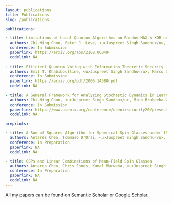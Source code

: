 ```yaml
---
layout: publications
title: Publications
slug: /publications

publications:

- title: Limitations of Local Quantum Algorithms on Random MAX-k-XOR and Beyond
  authors: Chi-Ning Chou, Peter J. Love, <u>Juspreet Singh Sandhu</u>, Jonathan Shi
  conference: In Submission
  paperlink: https://arxiv.org/abs/2108.06049
  codelink: NA
  
- title: Efficient Quantum Voting with Information-Theoretic Security
  authors: Emil T. Khabiboulline, <u>Juspreet Singh Sandhu</u>, Marco Ugo Gambetta, Mikhail D. Lukin, Johannes Borregaard
  conference: In Submission
  paperlink: https://arxiv.org/pdf/2006.14580.pdf
  codelink: NA
  
- title: A General Framework for Analyzing Stochastic Dynamics in Learning Algorithms
  authors: Chi-Ning Chou, <u>Juspreet Singh Sandhu</u>, Mien Brabeeba Wang, Tiancheng Yu
  conference: In Submission
  paperlink: https://www.usenix.org/conference/usenixsecurity20/presentation/shan
  codelink: NA

preprints:

- title: A Sum of Squares Algorithm for Spherical Spin Glasses under fRSB 
  authors: Antares Chen, Tommaso D'Orsi, <u>Juspreet Singh Sandhu</u>, Jonathan Shi
  conference: In Preparation
  paperlink: NA
  codelink: NA

- title: CSPs and Linear Combinations of Mean-Field Spin Glasses
  authors: Antares Chen, Chris Jones, Kunal Marwaha, <u>Juspreet Singh Sandhu</u>, Jonathan Shi 
  conference: In Preparation
  paperlink: NA
  codelink: NA
---
```


All my papers can be found on [Semantic Scholar](https://www.semanticscholar.org/author/Juspreet-Singh-Sandhu/2052821753) or [Google Scholar](https://scholar.google.com/citations?user=2G4gViMAAAAJ).
<br/>
